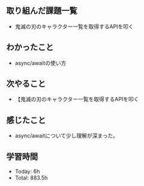 ## 取り組んだ課題一覧
- 鬼滅の刃のキャラクター一覧を取得するAPIを叩く
## わかったこと
- async/awaitの使い方
## 次やること
- 【鬼滅の刃のキャラクター一覧を取得するAPIを叩く
## 感じたこと
- async/awaitについて少し理解が深まった。
## 学習時間
- Today: 6h
- Total: 883.5h